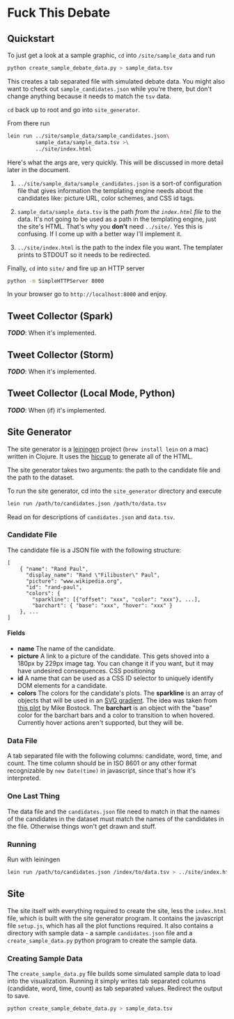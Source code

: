 # Fuck This Debate

## Quickstart

To just get a look at a sample graphic, `cd` into `/site/sample_data` and run

```bash
python create_sample_debate_data.py > sample_data.tsv
```
This creates a tab separated file with simulated debate data.
You might also want to check out `sample_candidates.json` while you're there, but don't change anything because it needs to match the `tsv` data.

`cd` back up to root and go into `site_generator`.

From there run

```bash
lein run ../site/sample_data/sample_candidates.json\
         sample_data/sample_data.tsv >\
         ../site/index.html
```

Here's what the args are, very quickly.
This will be discussed in more detail later in the document.

1. `../site/sample_data/sample_candidates.json` is a sort-of configuration file that gives information the templating engine needs about the candidates like: picture URL, color schemes, and CSS id tags.

2. `sample_data/sample_data.tsv` is the path *from the `index.html` file* to the data. It's not going to be used as a path in the templating engine, just the site's HTML. That's why you **don't** need `../site/`. Yes this is confusing. If I come up with a better way I'll implement it.

3. `../site/index.html` is the path to the index file you want. The templater prints to STDOUT so it needs to be redirected.

Finally, `cd` into `site/` and fire up an HTTP server

```bash
python -m SimpleHTTPServer 8000
```

In your browser go to `http://localhost:8000` and enjoy.

## Tweet Collector (Spark)

***TODO***: When it's implemented.

## Tweet Collector (Storm)

***TODO***: When it's implemented.

## Tweet Collector (Local Mode, Python)

***TODO***: When (if) it's implemented.

## Site Generator

The site generator is a [leiningen](http://leiningen.org/) project (`brew install lein` on a mac) written in Clojure.
It uses the [hiccup](https://github.com/weavejester/hiccup) to generate all of the HTML.

The site generator takes two arguments: the path to the candidate file and the path to the dataset.


To run the site generator, cd into the `site_generator` directory and execute

```bash
lein run /path/to/candidates.json /path/to/data.tsv
```

Read on for descriptions of `candidates.json` and `data.tsv`.

### Candidate File

The candidate file is a JSON file with the following structure:

```
[
    { "name": "Rand Paul",
      "display_name": "Rand \"Filibuster\" Paul",
      "picture": "www.wikipedia.org",
      "id": "rand-paul",
      "colors": {
        "sparkline": [{"offset": "xxx", "color": "xxx"}, ...],
        "barchart": { "base": "xxx", "hover": "xxx" }
    }, ...
]
```
#### Fields

* **name** The name of the candidate.
* **picture** A link to a picture of the candidate. This gets shoved into a 180px by 229px image tag. You can change it if you want, but it may have undesired consequences. CSS positioning 
* **id** A name that can be used as a CSS ID selector to uniquely identify DOM elements for a candidate.
* **colors** The colors for the candidate's plots. The **sparkline** is an array of objects that will be used in an [SVG gradient](https://developer.mozilla.org/en-US/docs/Web/SVG/Tutorial/Gradients). The idea was taken from [this plot](http://bl.ocks.org/mbostock/3969722) by Mike Bostock. The **barchart** is an object with the "base" color for the barchart bars and a color to transition to when hovered. Currently hover actions aren't supported, but they will be.

### Data File

A tab separated file with the following columns: candidate, word, time, and count.
The time column should be in ISO 8601 or any other format recognizable by `new Date(time)` in javascript, since that's how it's interpreted.

### One Last Thing

The data file and the `candidates.json` file need to match in that the names of the candidates in the dataset must match the names of the candidates in the file.
Otherwise things won't get drawn and stuff.

### Running

Run with leiningen

```bash
lein run /path/to/candidates.json /index/to/data.tsv > ../site/index.html
```

## Site

The site itself with everything required to create the site, less the `index.html` file, which is built with the site generator program.
It contains the javascript file `setup.js`, which has all the plot functions required.
It also contains a directory with sample data - a sample `candidates.json` file and a `create_sample_data.py` python program to create the sample data.

### Creating Sample Data

The `create_sample_data.py` file builds some simulated sample data to load into the visualization.
Running it simply writes tab separated columns (candidate, word, time, count) as tab separated values.
Redirect the output to save.

```bash
python create_sample_debate_data.py > sample_data.tsv
```